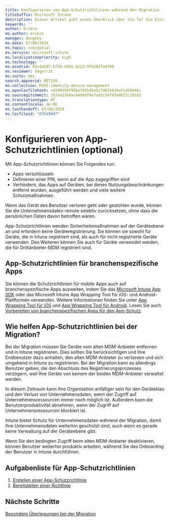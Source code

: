 ```yaml
---
title: Konfigurieren von App-Schutzrichtlinien während der Migration
titleSuffix: Microsoft Intune
description: Dieser Artikel gibt einen Überblick über die für die Einrichtung der App-Schutzrichtlinien notwendigen Schritte während einer Migration zu Microsoft Intune.
keywords: ''
author: Erikre
ms.author: erikre
manager: dougeby
ms.date: 07/08/2019
ms.topic: conceptual
ms.service: microsoft-intune
ms.localizationpriority: high
ms.technology: ''
ms.assetid: 93cda587-bf56-4d41-b123-9fe203fad788
ms.reviewer: dagerrit
ms.suite: ems
search.appverid: MET150
ms.collection: M365-identity-device-management
ms.openlocfilehash: cd199558795ba742b45e5c7d67b629a7cd3904bc
ms.sourcegitcommit: 1b7ee2164ac9490df4efa83c5479344622c181b5
ms.translationtype: HT
ms.contentlocale: de-DE
ms.lasthandoff: 07/08/2019
ms.locfileid: "67649047"
---
```

# <a name="configure-app-protection-policies-optional"></a>Konfigurieren von App-Schutzrichtlinien (optional)


Mit App-Schutzrichtlinien können Sie Folgendes tun:
* Apps verschlüsseln
* Definieren einer PIN, wenn auf die App zugegriffen wird
* Verhindern, das Apps auf Geräten, bei denen Nutzungsbeschränkungen entfernt wurden, ausgeführt werden und viele weitere Schutzmaßnahmen.

Wenn das Gerät des Benutzer verloren geht oder gestohlen wurde, können Sie die Unternehmensdaten remote selektiv zurücksetzen, ohne dass die persönlichen Daten davon betroffen wären.

App-Schutzrichtlinien wenden Sicherheitsmaßnahmen auf der Geräteebene an und erfordern keine Geräteregistrierung. Sie können sie sowohl für Geräte, die in Intune registriert sind, als auch für nicht registrierte Geräte verwenden. Des Weiteren können Sie auch für Geräte verwendet werden, die für Drittanbieter-MDM registriert sind.

## <a name="app-protection-policies-with-lob-apps"></a>App-Schutzrichtlinien für branchenspezifische Apps

Sie können die Schutzrichtlinien für mobile Apps auch auf branchenspezifische Apps ausweiten, indem Sie das [Microsoft Intune App SDK](app-sdk-get-started.md) oder das Microsoft Intune App Wrapping Tool für iOS- und Android-Plattformen verwenden. Weitere Informationen finden Sie unter [App Wrapping Tool für iOS](app-wrapper-prepare-ios.md) und [App Wrapping Tool für Android](app-wrapper-prepare-android.md). Lesen Sie auch [Vorbereiten von branchenspezifischen Apps für den App-Schutz](apps-prepare-mobile-application-management.md).

## <a name="how-do-app-protection-policies-help-during-migration"></a>Wie helfen App-Schutzrichtlinien bei der Migration?

Bei der Migration müssen Sie Geräte vom alten MDM-Anbieter entfernen und in Intune registrieren. Dies sollten Sie berücksichtigen und Ihre Endbenutzer dazu anhalten, den alten MDM-Anbieter zu verlassen und sich umgehend in Intune zu registrieren. Bei der Migration kann es allerdings Benutzer geben, die den Abschluss des Registrierungsprozesses verzögern, weil Ihre Geräte von keinem der beiden MDM-Anbieter verwaltet werden.

In diesem Zeitraum kann Ihre Organisation anfälliger sein für den Geräteklau und den Verlust von Unternehmensdaten, wenn der Zugriff auf Unternehmensressourcen immer noch möglich ist. Außerdem kann die Benutzerproduktivität abnehmen, wenn der Zugriff auf Unternehmensressourcen blockiert ist.

Intune bietet Schutz für Unternehmensdaten während der Migration, damit Ihre Unternehmensdaten weiterhin geschützt sind, auch wenn es gerade keine Verwaltung auf der Geräteebene gibt.

Wenn Sie den bedingten Zugriff beim alten MDM-Anbieter deaktivieren, können Benutzer weiterhin produktiv arbeiten, während Sie das Onboarding der Benutzer in Intune durchführen.

## <a name="task-list-for-app-protection-policies"></a>Aufgabenliste für App-Schutzrichtlinien

1. [Erstellen einer App-Schutzrichtlinie](app-protection-policies.md#create-an-app-protection-policy)
2. [Bereitstellen einer Richtlinie](app-protection-policies.md#deploy-a-policy-to-users)


## <a name="next-steps"></a>Nächste Schritte

[Besondere Überlegungen bei der Migration](migration-guide-considerations.md)
